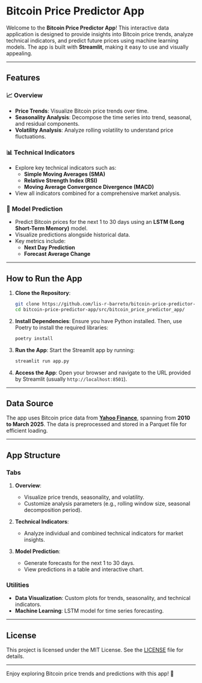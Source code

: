 # Bitcoin Price Predictor App

Welcome to the **Bitcoin Price Predictor App**! This interactive data application is designed to provide insights into Bitcoin price trends, analyze technical indicators, and predict future prices using machine learning models. The app is built with **Streamlit**, making it easy to use and visually appealing.

---

## Features

### 📈 **Overview**
- **Price Trends**: Visualize Bitcoin price trends over time.
- **Seasonality Analysis**: Decompose the time series into trend, seasonal, and residual components.
- **Volatility Analysis**: Analyze rolling volatility to understand price fluctuations.

### 📊 **Technical Indicators**
- Explore key technical indicators such as:
  - **Simple Moving Averages (SMA)**
  - **Relative Strength Index (RSI)**
  - **Moving Average Convergence Divergence (MACD)**
- View all indicators combined for a comprehensive market analysis.

### 🔮 **Model Prediction**
- Predict Bitcoin prices for the next 1 to 30 days using an **LSTM (Long Short-Term Memory)** model.
- Visualize predictions alongside historical data.
- Key metrics include:
  - **Next Day Prediction**
  - **Forecast Average Change**

---

## How to Run the App

1. **Clone the Repository**:
   ```bash
   git clone https://github.com/lis-r-barreto/bitcoin-price-predictor-app/
   cd bitcoin-price-predictor-app/src/bitcoin_price_predictor_app/
   ```

2. **Install Dependencies**:
   Ensure you have Python installed. Then, use Poetry to install the required libraries:
   ```bash
   poetry install
   ```

3. **Run the App**:
   Start the Streamlit app by running:
   ```bash
   streamlit run app.py
   ```

4. **Access the App**:
   Open your browser and navigate to the URL provided by Streamlit (usually `http://localhost:8501`).

---

## Data Source

The app uses Bitcoin price data from **[Yahoo Finance](https://finance.yahoo.com/quote/BTC-USD/history/?p=BTC-USD)**, spanning from **2010 to March 2025**. The data is preprocessed and stored in a Parquet file for efficient loading.

---

## App Structure

### Tabs
1. **Overview**:
   - Visualize price trends, seasonality, and volatility.
   - Customize analysis parameters (e.g., rolling window size, seasonal decomposition period).

2. **Technical Indicators**:
   - Analyze individual and combined technical indicators for market insights.

3. **Model Prediction**:
   - Generate forecasts for the next 1 to 30 days.
   - View predictions in a table and interactive chart.

### Utilities
- **Data Visualization**: Custom plots for trends, seasonality, and technical indicators.
- **Machine Learning**: LSTM model for time series forecasting.
---

## License

This project is licensed under the MIT License. See the [LICENSE](LICENSE) file for details.

---

Enjoy exploring Bitcoin price trends and predictions with this app! 🚀

